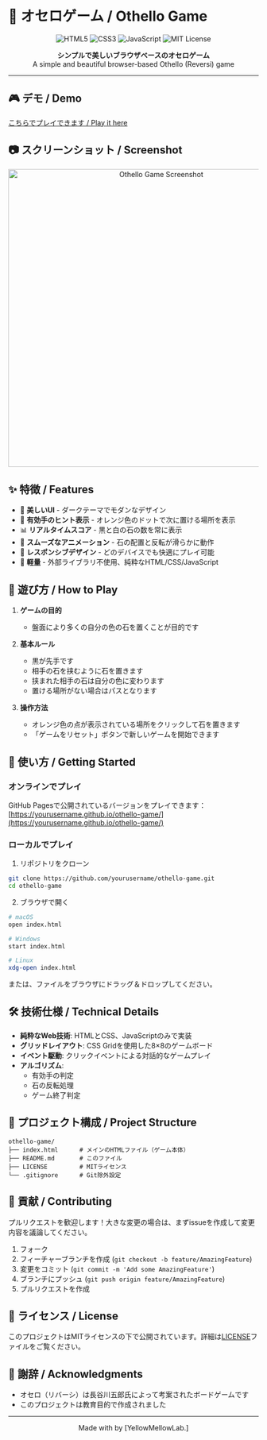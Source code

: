 # 🎯 オセロゲーム / Othello Game

<p align="center">
  <img src="https://img.shields.io/badge/HTML5-E34C26?style=for-the-badge&logo=html5&logoColor=white" alt="HTML5">
  <img src="https://img.shields.io/badge/CSS3-1572B6?style=for-the-badge&logo=css3&logoColor=white" alt="CSS3">
  <img src="https://img.shields.io/badge/JavaScript-F7DF1E?style=for-the-badge&logo=javascript&logoColor=black" alt="JavaScript">
  <img src="https://img.shields.io/badge/License-MIT-yellow.svg?style=for-the-badge" alt="MIT License">
</p>

<p align="center">
  <strong>シンプルで美しいブラウザベースのオセロゲーム</strong><br>
  A simple and beautiful browser-based Othello (Reversi) game
</p>

---

## 🎮 デモ / Demo

[こちらでプレイできます / Play it here](https://yellmellstd.github.io/my-othello-game/)

## 📷 スクリーンショット / Screenshot

<p align="center">
  <img src="assets/screenshot.png" alt="Othello Game Screenshot" width="600">
</p>

## ✨ 特徴 / Features

- 🎨 **美しいUI** - ダークテーマでモダンなデザイン
- 🎯 **有効手のヒント表示** - オレンジ色のドットで次に置ける場所を表示
- 📊 **リアルタイムスコア** - 黒と白の石の数を常に表示
- 🔄 **スムーズなアニメーション** - 石の配置と反転が滑らかに動作
- 📱 **レスポンシブデザイン** - どのデバイスでも快適にプレイ可能
- 🚀 **軽量** - 外部ライブラリ不使用、純粋なHTML/CSS/JavaScript

## 🎯 遊び方 / How to Play

1. **ゲームの目的**
   - 盤面により多くの自分の色の石を置くことが目的です

2. **基本ルール**
   - 黒が先手です
   - 相手の石を挟むように石を置きます
   - 挟まれた相手の石は自分の色に変わります
   - 置ける場所がない場合はパスとなります

3. **操作方法**
   - オレンジ色の点が表示されている場所をクリックして石を置きます
   - 「ゲームをリセット」ボタンで新しいゲームを開始できます

## 🚀 使い方 / Getting Started

### オンラインでプレイ

GitHub Pagesで公開されているバージョンをプレイできます：
[https://yourusername.github.io/othello-game/](https://yourusername.github.io/othello-game/)

### ローカルでプレイ

1. リポジトリをクローン
```bash
git clone https://github.com/yourusername/othello-game.git
cd othello-game
```

2. ブラウザで開く
```bash
# macOS
open index.html

# Windows
start index.html

# Linux
xdg-open index.html
```

または、ファイルをブラウザにドラッグ＆ドロップしてください。

## 🛠️ 技術仕様 / Technical Details

- **純粋なWeb技術**: HTMLとCSS、JavaScriptのみで実装
- **グリッドレイアウト**: CSS Gridを使用した8×8のゲームボード
- **イベント駆動**: クリックイベントによる対話的なゲームプレイ
- **アルゴリズム**: 
  - 有効手の判定
  - 石の反転処理
  - ゲーム終了判定

## 📁 プロジェクト構成 / Project Structure

```
othello-game/
├── index.html      # メインのHTMLファイル（ゲーム本体）
├── README.md       # このファイル
├── LICENSE         # MITライセンス
└── .gitignore      # Git除外設定
```

## 🤝 貢献 / Contributing

プルリクエストを歓迎します！大きな変更の場合は、まずissueを作成して変更内容を議論してください。

1. フォーク
2. フィーチャーブランチを作成 (`git checkout -b feature/AmazingFeature`)
3. 変更をコミット (`git commit -m 'Add some AmazingFeature'`)
4. ブランチにプッシュ (`git push origin feature/AmazingFeature`)
5. プルリクエストを作成

## 📝 ライセンス / License

このプロジェクトはMITライセンスの下で公開されています。詳細は[LICENSE](LICENSE)ファイルをご覧ください。

## 🙏 謝辞 / Acknowledgments

- オセロ（リバーシ）は長谷川五郎氏によって考案されたボードゲームです
- このプロジェクトは教育目的で作成されました

---

<p align="center">
  Made with by [YellowMellowLab.]
</p>
